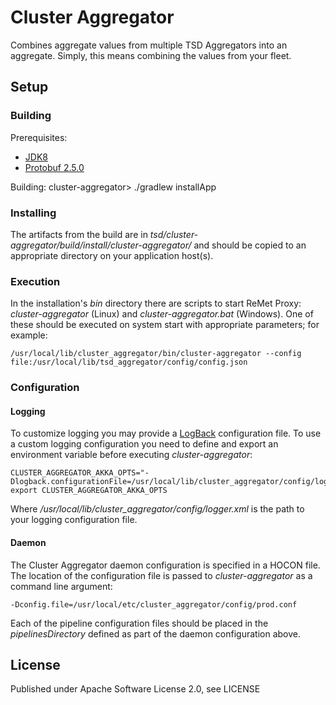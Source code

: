 Cluster Aggregator
==================

Combines aggregate values from multiple TSD Aggregators into an aggregate.  Simply,
this means combining the values from your fleet.


Setup
-----

### Building ###

Prerequisites:
* [JDK8](http://www.oracle.com/technetwork/java/javase/downloads/jdk8-downloads-2133151.html)
* [Protobuf 2.5.0](https://code.google.com/p/protobuf/downloads/list)

Building:
    cluster-aggregator> ./gradlew installApp

### Installing ###

The artifacts from the build are in *tsd/cluster-aggregator/build/install/cluster-aggregator/* and should be copied to an appropriate directory on your application host(s).

### Execution ###

In the installation's *bin* directory there are scripts to start ReMet Proxy: *cluster-aggregator* (Linux) and *cluster-aggregator.bat* (Windows).  One of these should be executed on system start with appropriate parameters; for example:

    /usr/local/lib/cluster_aggregator/bin/cluster-aggregator --config file:/usr/local/lib/tsd_aggregator/config/config.json

### Configuration ###

#### Logging ####

To customize logging you may provide a [LogBack](http://logback.qos.ch/) configuration file.  To use a custom logging configuration you need to define and export an environment variable before executing *cluster-aggregator*:

    CLUSTER_AGGREGATOR_AKKA_OPTS="-Dlogback.configurationFile=/usr/local/lib/cluster_aggregator/config/logger.xml"
    export CLUSTER_AGGREGATOR_AKKA_OPTS

Where */usr/local/lib/cluster_aggregator/config/logger.xml* is the path to your logging configuration file.

#### Daemon ####

The Cluster Aggregator daemon configuration is specified in a HOCON file.  The location of the configuration file is 
passed to *cluster-aggregator* as a command line argument:

    -Dconfig.file=/usr/local/etc/cluster_aggregator/config/prod.conf

Each of the pipeline configuration files should be placed in the *pipelinesDirectory* defined as part of the daemon configuration above.

License
-------

Published under Apache Software License 2.0, see LICENSE

